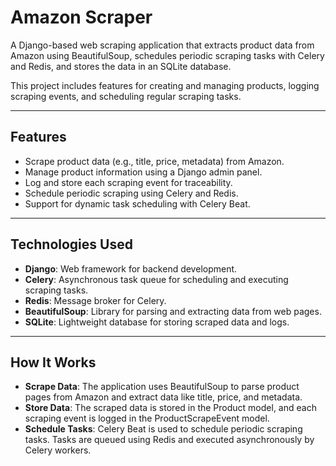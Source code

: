 # **Amazon Scraper**

A Django-based web scraping application that extracts product data from Amazon using BeautifulSoup, schedules periodic scraping tasks with Celery and Redis, and stores the data in an SQLite database. 

This project includes features for creating and managing products, logging scraping events, and scheduling regular scraping tasks.

---

## **Features**
- Scrape product data (e.g., title, price, metadata) from Amazon.
- Manage product information using a Django admin panel.
- Log and store each scraping event for traceability.
- Schedule periodic scraping using Celery and Redis.
- Support for dynamic task scheduling with Celery Beat.

---

## **Technologies Used**
- **Django**: Web framework for backend development.
- **Celery**: Asynchronous task queue for scheduling and executing scraping tasks.
- **Redis**: Message broker for Celery.
- **BeautifulSoup**: Library for parsing and extracting data from web pages.
- **SQLite**: Lightweight database for storing scraped data and logs.

---
## **How It Works**
- **Scrape Data**: The application uses BeautifulSoup to parse product pages from Amazon and extract data like title, price, and metadata.
- **Store Data**: The scraped data is stored in the Product model, and each scraping event is logged in the ProductScrapeEvent model.
- **Schedule Tasks**: Celery Beat is used to schedule periodic scraping tasks. Tasks are queued using Redis and executed asynchronously by Celery workers.